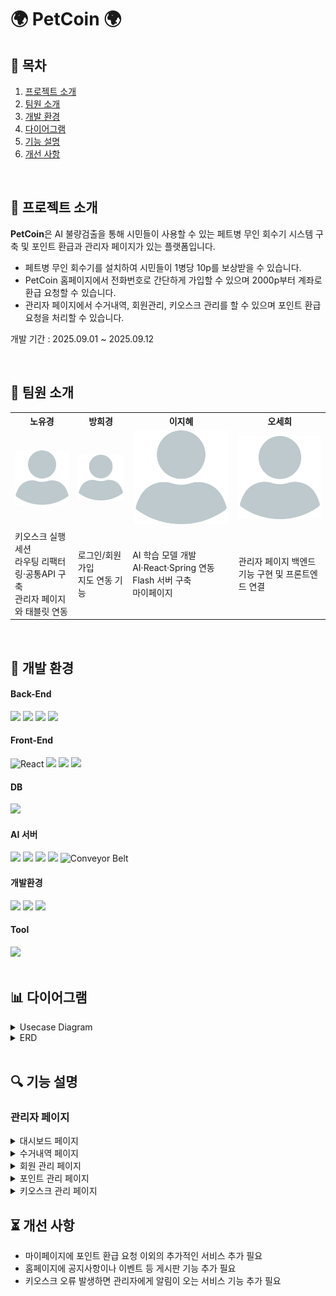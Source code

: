 # 🌍 PetCoin 🌍

## 📌 목차
1. [프로젝트 소개](#-프로젝트-소개)
2. [팀원 소개](#-팀원-소개)
3. [개발 환경](#-개발-환경)
4. [다이어그램](#-다이어그램)
5. [기능 설명](#-기능-설명)
6. [개선 사항](#-개선-사항)

<br>

## 📄 프로젝트 소개
**PetCoin**은 AI 불량검출을 통해 시민들이 사용할 수 있는 페트병 무인 회수기 시스템 구축 및 포인트 환급과 관리자 페이지가 있는 플랫폼입니다.
  * 페트병 무인 회수기를 설치하여 시민들이 1병당 10p를 보상받을 수 있습니다.
  * PetCoin 홈페이지에서 전화번호로 간단하게 가입할 수 있으며 2000p부터 계좌로 환급 요청할 수 있습니다.
  * 관리자 페이지에서 수거내역, 회원관리, 키오스크 관리를 할 수 있으며 포인트 환급 요청을 처리할 수 있습니다.

개발 기간 : 2025.09.01 ~ 2025.09.12

<br>

## 🙋 팀원 소개
<table>
 <tr>
  <th>노유경</th>
  <th>방희경</th>
  <th>이지혜</th>
  <th>오세희</th>
 </tr>
 <tr>
  <td align="center"><img src="images/profile_image.png" width="150px"></td>
  <td align="center"><img src="images/profile_image.png" width="150px"></td>
  <td align="center"><img src="images/profile_image.png" width="150px"></td>
  <td align="center"><img src="images/profile_image.png" width="150px"></td>
 </tr>
 <tr>
  <td>키오스크 실행 세션<br>라우팅 리팩터링·공통API 구축<br>관리자 페이지와 태블릿 연동</td>
  <td>로그인/회원가입<br>지도 연동 기능</td>
  <td>AI 학습 모델 개발<br>AI·React·Spring 연동 Flash 서버 구축<br>마이페이지</td>
  <td>관리자 페이지 백엔드 기능 구현 및 프론트엔드 연결</td>
 </tr>
</table>

<br>

## 🔧 개발 환경
<div> 
  <h4>Back-End</h4>
  <img src="https://img.shields.io/badge/java-007396?style=for-the-badge&logo=java&logoColor=white">
  <img src="https://img.shields.io/badge/springboot-6DB33F?style=for-the-badge&logo=springboot&logoColor=white">
  <img src="https://img.shields.io/badge/apache tomcat-F8DC75?style=for-the-badge&logo=apachetomcat&logoColor=white">
  <img src="https://img.shields.io/badge/MyBatis-222222?style=for-the-badge&logoColor=white">
  <br>
  
  <h4>Front-End</h4>
  <img src="https://img.shields.io/badge/React-20232A?style=for-the-badge&logo=react&logoColor=61DAFB" alt="React">
  <img src="https://img.shields.io/badge/css-1572B6?style=for-the-badge&logo=css&logoColor=white">  
  <img src="https://img.shields.io/badge/javascript-F7DF1E?style=for-the-badge&logo=javascript&logoColor=black">
  <img src="https://img.shields.io/badge/JWT-000000?style=for-the-badge&logo=jsonwebtokens&logoColor=white">
  <br>

  <h4>DB</h4>
  <img src="https://img.shields.io/badge/mysql-4479A1?style=for-the-badge&logo=mysql&logoColor=white">
  <br>

  <h4>AI 서버</h4>
  <img src="https://img.shields.io/badge/Raspberry%20Pi-A22846?style=for-the-badge&logo=raspberrypi&logoColor=white">
  <img src="https://img.shields.io/badge/Python-3776AB?style=for-the-badge&logo=python&logoColor=white">
  <img src="https://img.shields.io/badge/YOLOv8-007BFC.svg?style=for-the-badge&logo=YOLOv8&logoColor=white">
  <img src="https://img.shields.io/badge/Flask-000000?style=for-the-badge&logo=flask&logoColor=white">
  <img src="https://img.shields.io/badge/Conveyor%20Belt-555555?style=for-the-badge&logo=gears&logoColor=white" alt="Conveyor Belt">
  <br>
  
  <h4>개발환경</h4>
  <img src="https://img.shields.io/badge/IntelliJIDEA-000000.svg?style=for-the-badge&logo=intellij-idea&logoColor=white">
  <img src="https://img.shields.io/badge/gradle-02303A?style=for-the-badge&logo=gradle&logoColor=white">
  <img src="https://img.shields.io/badge/Visual%20Studio%20Code-0078d7.svg?style=for-the-badge&logo=visual-studio-code&logoColor=white">
  <br>

  <h4>Tool</h4>
  <img src="https://img.shields.io/badge/github-181717?style=for-the-badge&logo=github&logoColor=white">
</div>

<br>

## 📊 다이어그램
<details>
  <summary>Usecase Diagram</summary>
  <div markdown="1">
     <img src="/images/Diagram/Usecase.png" width="35%">
  </div>
</details>
<details>
  <summary>ERD</summary>
  <div markdown="1">
    <img src="/images/Diagram/ERD.png" >
  </div>
</details>

<br>

## 🔍 기능 설명
### 관리자 페이지
<details>
  <summary>대시보드 페이지</summary>
  <div markdown="1">
     <img src="images/page/dashboard.jpg" width="45%">
     <p><b>* 기능</b></p>
     <p>- 수거량, 회원, 포인트의 통계 정보 확인 가능</p>
     <p>- 키오스크 현황에 대해 간략적으로 정보 확인 가능</p>
    <br>
  </div>
  
</details>

<details>
  <summary>수거내역 페이지</summary>
  <div markdown="1">
     <img src="images/page/collection.jpg" width="80%">
     <p><b>* 기능</b></p>
     <p>- 무인 회수기의 정보 목록으로 확인 가능</p>
     <p>- 필터링 기능 사용하여 무인 회수기 단건 조회 가능</p>
    <br>
  </div>
</details>

<details>
  <summary>회원 관리 페이지</summary>
  <div markdown="1">
    <img src="images/page/member.jpg" width="80%">
    <p><b>* 기능</b></p>
    <p>- 전체 회원에 대한 통계 정보 확인 가능</p>
    <p>- 페이징 처리를 통해 한 페이지당 6명의 회원 정보 확인 가능</p>
    <br>
  </div>
</details>

<details>
  <summary>포인트 관리 페이지</summary>
  <div markdown="1">
    <p aline="center">
      <img src="images/page/point1.jpg" width="80%">
      <img src="images/page/point2.jpg" width="80%">
    </p>
    <p><b>* 기능</b></p>
    <p>- 포인트 요청 처리 상태에 따라 통계 정보 확인 가능</p>
    <p>- 전체 포인트 요청 목록으로 확인 가능</p>
    <p>- 포인트 요청 상태를 선택하여 필터링된 목록 확인 가능</p>
    <p>- 승인/거부 버튼을 클릭하여 포인트 요청 처리 가능</p>
    <p>- 승인하면 즉시 회원의 포인트 차감되고, 거부하면 포인트 반환됨</p>
    <p>- 처리한 내역 하단에서 확인 가능</p>
    <br>
  </div>
</details>

<details>
  <summary>키오스크 관리 페이지</summary>
  <div markdown="1">
    <img src="images/page/kiosk.jpg" width="80%">
    <p><b>* 기능</b></p>
    <p>- 전체 키오스크 정보 확인 가능</p>
    <p>- 키오스크 운영 상태(운영중/점검중) 설정 가능</p>
    <p>- 키오스크 실행한 내역 확인 가능</p>
    <br>
  </div>
</details>

## ⏳ 개선 사항
  * 마이페이지에 포인트 환급 요청 이외의 추가적인 서비스 추가 필요
  * 홈페이지에 공지사항이나 이벤트 등 게시판 기능 추가 필요
  * 키오스크 오류 발생하면 관리자에게 알림이 오는 서비스 기능 추가 필요
